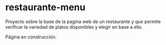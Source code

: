 # restaurante-menu

Proyecto sobre la base de la pagina web de un restaurante y que permite verificar la variedad de platos disponibles y elegir en base a ello. 

Página en construcción.
